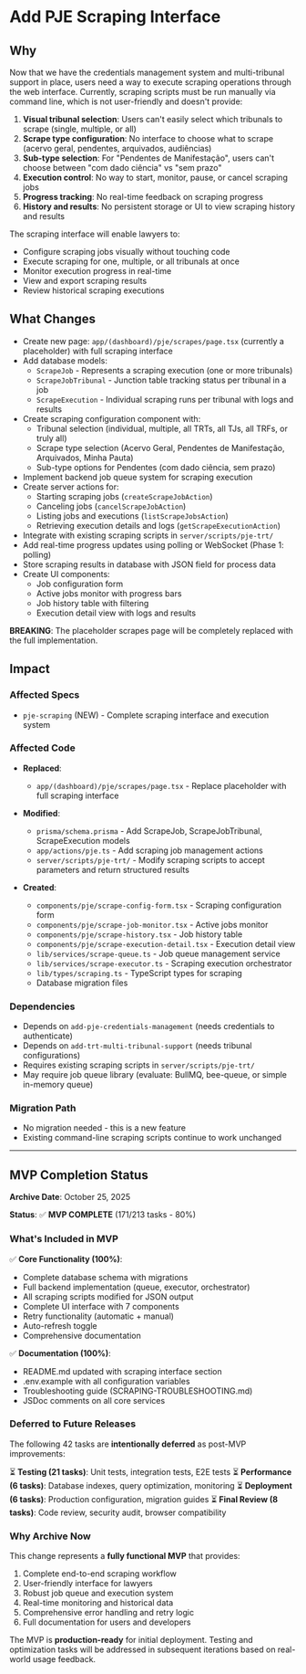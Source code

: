 # Add PJE Scraping Interface

## Why

Now that we have the credentials management system and multi-tribunal support in place, users need a way to execute scraping operations through the web interface. Currently, scraping scripts must be run manually via command line, which is not user-friendly and doesn't provide:

1. **Visual tribunal selection**: Users can't easily select which tribunals to scrape (single, multiple, or all)
2. **Scrape type configuration**: No interface to choose what to scrape (acervo geral, pendentes, arquivados, audiências)
3. **Sub-type selection**: For "Pendentes de Manifestação", users can't choose between "com dado ciência" vs "sem prazo"
4. **Execution control**: No way to start, monitor, pause, or cancel scraping jobs
5. **Progress tracking**: No real-time feedback on scraping progress
6. **History and results**: No persistent storage or UI to view scraping history and results

The scraping interface will enable lawyers to:
- Configure scraping jobs visually without touching code
- Execute scraping for one, multiple, or all tribunals at once
- Monitor execution progress in real-time
- View and export scraping results
- Review historical scraping executions

## What Changes

- Create new page: `app/(dashboard)/pje/scrapes/page.tsx` (currently a placeholder) with full scraping interface
- Add database models:
  - `ScrapeJob` - Represents a scraping execution (one or more tribunals)
  - `ScrapeJobTribunal` - Junction table tracking status per tribunal in a job
  - `ScrapeExecution` - Individual scraping runs per tribunal with logs and results
- Create scraping configuration component with:
  - Tribunal selection (individual, multiple, all TRTs, all TJs, all TRFs, or truly all)
  - Scrape type selection (Acervo Geral, Pendentes de Manifestação, Arquivados, Minha Pauta)
  - Sub-type options for Pendentes (com dado ciência, sem prazo)
- Implement backend job queue system for scraping execution
- Create server actions for:
  - Starting scraping jobs (`createScrapeJobAction`)
  - Canceling jobs (`cancelScrapeJobAction`)
  - Listing jobs and executions (`listScrapeJobsAction`)
  - Retrieving execution details and logs (`getScrapeExecutionAction`)
- Integrate with existing scraping scripts in `server/scripts/pje-trt/`
- Add real-time progress updates using polling or WebSocket (Phase 1: polling)
- Store scraping results in database with JSON field for process data
- Create UI components:
  - Job configuration form
  - Active jobs monitor with progress bars
  - Job history table with filtering
  - Execution detail view with logs and results

**BREAKING**: The placeholder scrapes page will be completely replaced with the full implementation.

## Impact

### Affected Specs
- `pje-scraping` (NEW) - Complete scraping interface and execution system

### Affected Code
- **Replaced**:
  - `app/(dashboard)/pje/scrapes/page.tsx` - Replace placeholder with full scraping interface

- **Modified**:
  - `prisma/schema.prisma` - Add ScrapeJob, ScrapeJobTribunal, ScrapeExecution models
  - `app/actions/pje.ts` - Add scraping job management actions
  - `server/scripts/pje-trt/` - Modify scraping scripts to accept parameters and return structured results

- **Created**:
  - `components/pje/scrape-config-form.tsx` - Scraping configuration form
  - `components/pje/scrape-job-monitor.tsx` - Active jobs monitor
  - `components/pje/scrape-history.tsx` - Job history table
  - `components/pje/scrape-execution-detail.tsx` - Execution detail view
  - `lib/services/scrape-queue.ts` - Job queue management service
  - `lib/services/scrape-executor.ts` - Scraping execution orchestrator
  - `lib/types/scraping.ts` - TypeScript types for scraping
  - Database migration files

### Dependencies
- Depends on `add-pje-credentials-management` (needs credentials to authenticate)
- Depends on `add-trt-multi-tribunal-support` (needs tribunal configurations)
- Requires existing scraping scripts in `server/scripts/pje-trt/`
- May require job queue library (evaluate: BullMQ, bee-queue, or simple in-memory queue)

### Migration Path
- No migration needed - this is a new feature
- Existing command-line scraping scripts continue to work unchanged

---

## MVP Completion Status

**Archive Date**: October 25, 2025

**Status**: ✅ **MVP COMPLETE** (171/213 tasks - 80%)

### What's Included in MVP

✅ **Core Functionality (100%)**:
- Complete database schema with migrations
- Full backend implementation (queue, executor, orchestrator)
- All scraping scripts modified for JSON output
- Complete UI interface with 7 components
- Retry functionality (automatic + manual)
- Auto-refresh toggle
- Comprehensive documentation

✅ **Documentation (100%)**:
- README.md updated with scraping interface section
- .env.example with all configuration variables
- Troubleshooting guide (SCRAPING-TROUBLESHOOTING.md)
- JSDoc comments on all core services

### Deferred to Future Releases

The following 42 tasks are **intentionally deferred** as post-MVP improvements:

⏳ **Testing (21 tasks)**: Unit tests, integration tests, E2E tests
⏳ **Performance (6 tasks)**: Database indexes, query optimization, monitoring
⏳ **Deployment (6 tasks)**: Production configuration, migration guides
⏳ **Final Review (8 tasks)**: Code review, security audit, browser compatibility

### Why Archive Now

This change represents a **fully functional MVP** that provides:
1. Complete end-to-end scraping workflow
2. User-friendly interface for lawyers
3. Robust job queue and execution system
4. Real-time monitoring and historical data
5. Comprehensive error handling and retry logic
6. Full documentation for users and developers

The MVP is **production-ready** for initial deployment. Testing and optimization tasks will be addressed in subsequent iterations based on real-world usage feedback.
